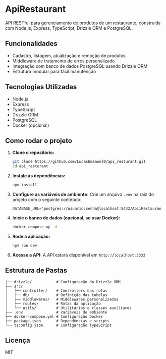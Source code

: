 # ApiRestaurant

API RESTful para gerenciamento de produtos de um restaurante, construída com Node.js, Express, TypeScript, Drizzle ORM e PostgreSQL.

## Funcionalidades
- Cadastro, listagem, atualização e remoção de produtos
- Middleware de tratamento de erros personalizado
- Integração com banco de dados PostgreSQL usando Drizzle ORM
- Estrutura modular para fácil manutenção

## Tecnologias Utilizadas
- Node.js
- Express
- TypeScript
- Drizzle ORM
- PostgreSQL
- Docker (opcional)

## Como rodar o projeto

1. **Clone o repositório:**
   ```bash
   git clone https://github.com/LucasEmanoel0/api_resturant.git
   cd api_resturant
   ```

2. **Instale as dependências:**
   ```bash
   npm install
   ```

3. **Configure as variáveis de ambiente:**
   Crie um arquivo `.env` na raiz do projeto com o seguinte conteúdo:
   ```env
   DATABASE_URL="postgres://usuario:senha@localhost:5432/ApiiRestaurant"
   ```

4. **Inicie o banco de dados (opcional, se usar Docker):**
   ```bash
   docker-compose up -d
   ```

5. **Rode a aplicação:**
   ```bash
   npm run dev
   ```

6. **Acesse a API:**
   A API estará disponível em `http://localhost:3333`

## Estrutura de Pastas
```
├── drizzle/           # Configuração do Drizzle ORM
├── src/
│   ├── controller/    # Controllers das rotas
│   ├── db/            # Definição das tabelas
│   ├── middlewares/   # Middlewares personalizados
│   ├── routes/        # Rotas da aplicação
│   └── utils/         # Utilitários e classes auxiliares
├── .env               # Variáveis de ambiente
├── docker-compose.yml # Configuração Docker
├── package.json       # Dependências e scripts
└── tsconfig.json      # Configuração TypeScript
```

## Licença
MIT
